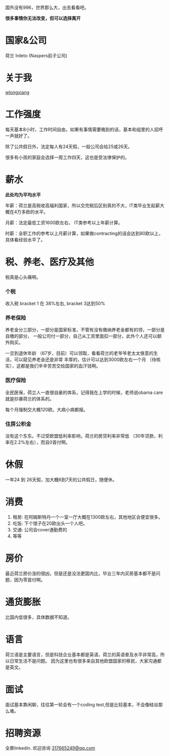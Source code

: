 国外没有996，世界那么大，出去看看吧。

**很多事情你无法改变，但可以选择离开**

# 国家&公司

荷兰 Irdeto (Naspers前子公司)

# 关于我

[wlongxiang](https://github.com/wlongxiang)

# 工作强度

每天基本8小时，工作时间自由，如果有事情需要晚到的话，基本和组里的人招呼一声就好了。

除了公共假日外，法定每人有24天假，一般公司会给25或26天。

很多有小孩的家庭会选择一周工作四天，这也是受法律保护的。
# 薪水

**此处均为平均水平**

年薪：荷兰是高税收高福利国家，所以交完税后区别真的不大，IT类毕业生起薪大概在4万多欧的水平。

月薪：法定最低工资1600欧左右， IT类参考以上年薪计算。

时薪：全职工作的参考以上月薪计算，如果做contracting的话会达到80欧以上，具体看经验水平了。

# 税、养老、医疗及其他
  
税真是心头痛啊。
### 个税
收入税 bracket 1 在 38%左右, bracket 3达到50%


### 养老保险

养老金分三部分，一部分是国家标准，不管有没有缴纳养老金都有的领，一部分是自缴的部分，
一般公司付一部分，自己从工资里面扣一部分，此外个人还可以额外购买。

一旦到退休年龄 （67岁，目前）可以领取，看看荷兰的老爷爷老太太惬意的生活，可以窥见养老金还是非常
丰厚的，估计可以达到3000欧左右一个月 （待核实），这都是我们辛辛苦苦交给国家的血汗钱啊。



### 医疗保险

全民医保，荷兰人一直很自豪的体系，记得我在上学的时候，老师说obama care就是抄袭荷兰的体系的。

每个月强制交大概120欧。大病小病都报。

### 住房公积金

没有这个东东。不过受欧盟低利率影响，荷兰的房贷利率非常低 （30年贷款，利率在2.2%左右），而且0首付啊。

# 休假

一年24 到 26天假，加大概6到7天的公共假日，随便休。
  
# 消费

1. 租房: 在阿姆斯特丹一个一室一厅大概在1300欧左右，其他地区会便宜很多。
2. 吃饭: 下个馆子在20欧出头一个人吧。
3. 交通: 公司会cover通勤费的
4. 等等

# 房价

最近荷兰房价涨的很凶，但是还是没法更国内比，毕业三年内买房基本都不是问题，因为零首付啊。

# 通货膨胀

比国内低很多，具体数据不知道。

# 语言

荷兰语是主要语言，但是科技企业基本都是英语，荷兰的英语普及水平非常高，所以日常生活不是问题。
因为这里也有很多来自其他欧盟国家的移民，大家沟通都是英文。


# 面试

面试基本靠闲聊，往往第一轮会有一个coding test,但是比较基本，不会像硅谷那么难。

# 招聘资源

全靠linkedin.
欢迎咨询 317665249@qq.com
